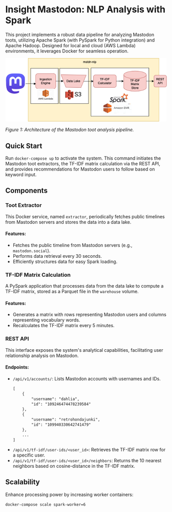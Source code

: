 # Insight Mastodon: NLP Analysis with Spark

This project implements a robust data pipeline for analyzing Mastodon toots, utilizing Apache Spark (with PySpark for Python integration) and Apache Hadoop. Designed for local and cloud (AWS Lambda) environments, it leverages Docker for seamless operation.

![Architecture](./img/architecture.png)

*Figure 1: Architecture of the Mastodon toot analysis pipeline.*

## Quick Start
Run `docker-compose up` to activate the system. This command initiates the Mastodon toot extractors, the TF-IDF matrix calculation via the REST API, and provides recommendations for Mastodon users to follow based on keyword input.

## Components

### Toot Extractor
This Docker service, named `extractor`, periodically fetches public timelines from Mastodon servers and stores the data into a data lake.

#### Features:
- Fetches the public timeline from Mastodon servers (e.g., `mastodon.social`).
- Performs data retrieval every 30 seconds.
- Efficiently structures data for easy Spark loading.

### TF-IDF Matrix Calculation
A PySpark application that processes data from the data lake to compute a TF-IDF matrix, stored as a Parquet file in the `warehouse` volume.

#### Features:
- Generates a matrix with rows representing Mastodon users and columns representing vocabulary words.
- Recalculates the TF-IDF matrix every 5 minutes.

### REST API
This interface exposes the system's analytical capabilities, facilitating user relationship analysis on Mastodon.

#### Endpoints:
- `/api/v1/accounts/`: Lists Mastodon accounts with usernames and IDs.
    ```
    [
        {
            "username": "dahlia",
            "id": "109246474478239584"
        },
        {
            "username": "retrohondajunki",
            "id": "109940330642741479"
        },
        ...
    ]
    ```
- `/api/v1/tf-idf/user-ids/<user_id>`: Retrieves the TF-IDF matrix row for a specific user.
- `/api/v1/tf-idf/user-ids/<user_id>/neighbors`: Returns the 10 nearest neighbors based on cosine-distance in the TF-IDF matrix.

## Scalability
Enhance processing power by increasing worker containers:

```
docker-compose scale spark-worker=6
```

